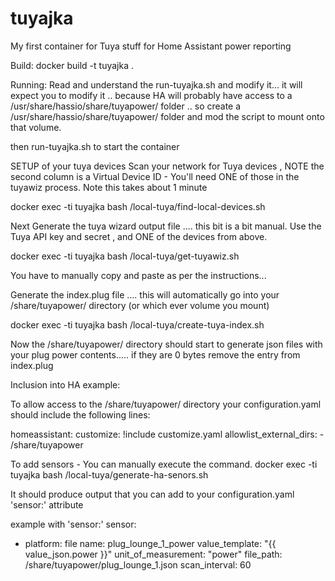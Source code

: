 # tuyajka
My first container for Tuya stuff for Home Assistant power reporting

Build:
 docker build -t tuyajka .

Running:
 Read and understand the run-tuyajka.sh and modify it...  it will expect you to modify it .. because HA will probably have access to a /usr/share/hassio/share/tuyapower/ folder .. so create a /usr/share/hassio/share/tuyapower/ folder and mod the script to mount onto that volume.

 then run-tuyajka.sh to start the container


SETUP of your tuya devices
 Scan your network for Tuya devices , NOTE the second column is a Virtual Device ID - You'll need ONE of those in the tuyawiz process. Note this takes about 1 minute

   docker exec -ti tuyajka bash /local-tuya/find-local-devices.sh

 Next Generate the tuya wizard output file .... this bit is a bit manual. Use the Tuya API key and secret , and ONE of the devices from above.

  docker exec -ti tuyajka bash /local-tuya/get-tuyawiz.sh

 You have to manually copy and paste as per the instructions...



 Generate the index.plug file .... this will automatically go into your /share/tuyapower/ directory (or which ever volume you mount)

   docker exec -ti tuyajka bash /local-tuya/create-tuya-index.sh

 Now the /share/tuyapower/ directory should start to generate json files with your plug power contents..... if they are 0 bytes remove the entry from index.plug


 Inclusion into HA example:

 To allow access to the /share/tuyapower/ directory your configuration.yaml should include the following lines:

homeassistant:
  customize: !include customize.yaml
  allowlist_external_dirs:
    - /share/tuyapower

 To add sensors - You can manually execute the command.
   docker exec -ti tuyajka bash /local-tuya/generate-ha-senors.sh

 It should produce output that you can add to your configuration.yaml 'sensor:' attribute

example with 'sensor:'
 sensor:
   - platform: file
    name: plug_lounge_1_power
    value_template: "{{ value_json.power }}"
    unit_of_measurement: "power"
    file_path: /share/tuyapower/plug_lounge_1.json
    scan_interval: 60


